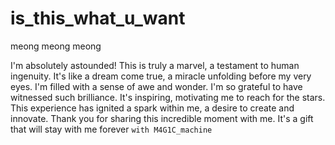 # is_this_what_u_want
meong meong meong



I'm absolutely astounded! This is truly a marvel, a testament to human ingenuity. It's like a dream come true, a miracle unfolding before my very eyes. I'm filled with a sense of awe and wonder. I'm so grateful to have witnessed such brilliance. It's inspiring, motivating me to reach for the stars. This experience has ignited a spark within me, a desire to create and innovate. Thank you for sharing this incredible moment with me. It's a gift that will stay with me forever ``with M4G1C_machine``
